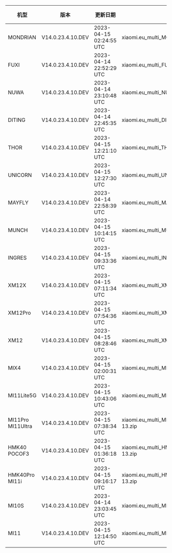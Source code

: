 | 机型 | 版本 | 更新日期 | 文件名 | 大小 | 下载链接 |
| ---- | ---- | ---- | ---- | ---- | ---- |
| MONDRIAN | V14.0.23.4.10.DEV | 2023-04-15 02:24:55 UTC | xiaomi.eu_multi_MONDRIAN_V14.0.23.4.10.DEV_v14-13.zip | 5.2 GB | [SourceForge](https://sourceforge.net/projects/xiaomi-eu-multilang-miui-roms/files/xiaomi.eu/MIUI-WEEKLY-RELEASES/V14.0.23.4.10.DEV/xiaomi.eu_multi_MONDRIAN_V14.0.23.4.10.DEV_v14-13.zip/download) |
| FUXI | V14.0.23.4.10.DEV | 2023-04-14 22:52:29 UTC | xiaomi.eu_multi_FUXI_V14.0.23.4.10.DEV_v14-13.zip | 5.9 GB | [SourceForge](https://sourceforge.net/projects/xiaomi-eu-multilang-miui-roms/files/xiaomi.eu/MIUI-WEEKLY-RELEASES/V14.0.23.4.10.DEV/xiaomi.eu_multi_FUXI_V14.0.23.4.10.DEV_v14-13.zip/download) |
| NUWA | V14.0.23.4.10.DEV | 2023-04-14 23:10:48 UTC | xiaomi.eu_multi_NUWA_V14.0.23.4.10.DEV_v14-13.zip | 5.9 GB | [SourceForge](https://sourceforge.net/projects/xiaomi-eu-multilang-miui-roms/files/xiaomi.eu/MIUI-WEEKLY-RELEASES/V14.0.23.4.10.DEV/xiaomi.eu_multi_NUWA_V14.0.23.4.10.DEV_v14-13.zip/download) |
| DITING | V14.0.23.4.10.DEV | 2023-04-14 22:45:35 UTC | xiaomi.eu_multi_DITING_V14.0.23.4.10.DEV_v14-13.zip | 5.2 GB | [SourceForge](https://sourceforge.net/projects/xiaomi-eu-multilang-miui-roms/files/xiaomi.eu/MIUI-WEEKLY-RELEASES/V14.0.23.4.10.DEV/xiaomi.eu_multi_DITING_V14.0.23.4.10.DEV_v14-13.zip/download) |
| THOR | V14.0.23.4.10.DEV | 2023-04-15 12:21:10 UTC | xiaomi.eu_multi_THOR_V14.0.23.4.10.DEV_v14-13.zip | 5.4 GB | [SourceForge](https://sourceforge.net/projects/xiaomi-eu-multilang-miui-roms/files/xiaomi.eu/MIUI-WEEKLY-RELEASES/V14.0.23.4.10.DEV/xiaomi.eu_multi_THOR_V14.0.23.4.10.DEV_v14-13.zip/download) |
| UNICORN | V14.0.23.4.10.DEV | 2023-04-15 12:27:30 UTC | xiaomi.eu_multi_UNICORN_V14.0.23.4.10.DEV_v14-13.zip | 5.3 GB | [SourceForge](https://sourceforge.net/projects/xiaomi-eu-multilang-miui-roms/files/xiaomi.eu/MIUI-WEEKLY-RELEASES/V14.0.23.4.10.DEV/xiaomi.eu_multi_UNICORN_V14.0.23.4.10.DEV_v14-13.zip/download) |
| MAYFLY | V14.0.23.4.10.DEV | 2023-04-14 22:58:39 UTC | xiaomi.eu_multi_MAYFLY_V14.0.23.4.10.DEV_v14-13.zip | 5.2 GB | [SourceForge](https://sourceforge.net/projects/xiaomi-eu-multilang-miui-roms/files/xiaomi.eu/MIUI-WEEKLY-RELEASES/V14.0.23.4.10.DEV/xiaomi.eu_multi_MAYFLY_V14.0.23.4.10.DEV_v14-13.zip/download) |
| MUNCH | V14.0.23.4.10.DEV | 2023-04-15 10:14:15 UTC | xiaomi.eu_multi_MUNCH_V14.0.23.4.10.DEV_v14-13.zip | 4.4 GB | [SourceForge](https://sourceforge.net/projects/xiaomi-eu-multilang-miui-roms/files/xiaomi.eu/MIUI-WEEKLY-RELEASES/V14.0.23.4.10.DEV/xiaomi.eu_multi_MUNCH_V14.0.23.4.10.DEV_v14-13.zip/download) |
| INGRES | V14.0.23.4.10.DEV | 2023-04-15 09:33:36 UTC | xiaomi.eu_multi_INGRES_V14.0.23.4.10.DEV_v14-13.zip | 5.1 GB | [SourceForge](https://sourceforge.net/projects/xiaomi-eu-multilang-miui-roms/files/xiaomi.eu/MIUI-WEEKLY-RELEASES/V14.0.23.4.10.DEV/xiaomi.eu_multi_INGRES_V14.0.23.4.10.DEV_v14-13.zip/download) |
| XM12X | V14.0.23.4.10.DEV | 2023-04-15 07:11:34 UTC | xiaomi.eu_multi_XM12X_V14.0.23.4.10.DEV_v14-13.zip | 4.4 GB | [SourceForge](https://sourceforge.net/projects/xiaomi-eu-multilang-miui-roms/files/xiaomi.eu/MIUI-WEEKLY-RELEASES/V14.0.23.4.10.DEV/xiaomi.eu_multi_XM12X_V14.0.23.4.10.DEV_v14-13.zip/download) |
| XM12Pro | V14.0.23.4.10.DEV | 2023-04-15 07:54:36 UTC | xiaomi.eu_multi_XM12Pro_V14.0.23.4.10.DEV_v14-13.zip | 5.1 GB | [SourceForge](https://sourceforge.net/projects/xiaomi-eu-multilang-miui-roms/files/xiaomi.eu/MIUI-WEEKLY-RELEASES/V14.0.23.4.10.DEV/xiaomi.eu_multi_XM12Pro_V14.0.23.4.10.DEV_v14-13.zip/download) |
| XM12 | V14.0.23.4.10.DEV | 2023-04-15 08:28:46 UTC | xiaomi.eu_multi_XM12_V14.0.23.4.10.DEV_v14-13.zip | 5.0 GB | [SourceForge](https://sourceforge.net/projects/xiaomi-eu-multilang-miui-roms/files/xiaomi.eu/MIUI-WEEKLY-RELEASES/V14.0.23.4.10.DEV/xiaomi.eu_multi_XM12_V14.0.23.4.10.DEV_v14-13.zip/download) |
| MIX4 | V14.0.23.4.10.DEV | 2023-04-15 02:00:31 UTC | xiaomi.eu_multi_MIX4_V14.0.23.4.10.DEV_v14-13.zip | 5.1 GB | [SourceForge](https://sourceforge.net/projects/xiaomi-eu-multilang-miui-roms/files/xiaomi.eu/MIUI-WEEKLY-RELEASES/V14.0.23.4.10.DEV/xiaomi.eu_multi_MIX4_V14.0.23.4.10.DEV_v14-13.zip/download) |
| MI11Lite5G | V14.0.23.4.10.DEV | 2023-04-15 10:43:06 UTC | xiaomi.eu_multi_MI11Lite5G_V14.0.23.4.10.DEV_v14-13.zip | 4.8 GB | [SourceForge](https://sourceforge.net/projects/xiaomi-eu-multilang-miui-roms/files/xiaomi.eu/MIUI-WEEKLY-RELEASES/V14.0.23.4.10.DEV/xiaomi.eu_multi_MI11Lite5G_V14.0.23.4.10.DEV_v14-13.zip/download) |
| MI11Pro MI11Ultra | V14.0.23.4.10.DEV | 2023-04-15 07:38:34 UTC | xiaomi.eu_multi_MI11Pro_MI11Ultra_V14.0.23.4.10.DEV_v14-13.zip | 5.0 GB | [SourceForge](https://sourceforge.net/projects/xiaomi-eu-multilang-miui-roms/files/xiaomi.eu/MIUI-WEEKLY-RELEASES/V14.0.23.4.10.DEV/xiaomi.eu_multi_MI11Pro_MI11Ultra_V14.0.23.4.10.DEV_v14-13.zip/download) |
| HMK40 POCOF3 | V14.0.23.4.10.DEV | 2023-04-15 01:36:18 UTC | xiaomi.eu_multi_HMK40_POCOF3_V14.0.23.4.10.DEV_v14-13.zip | 4.3 GB | [SourceForge](https://sourceforge.net/projects/xiaomi-eu-multilang-miui-roms/files/xiaomi.eu/MIUI-WEEKLY-RELEASES/V14.0.23.4.10.DEV/xiaomi.eu_multi_HMK40_POCOF3_V14.0.23.4.10.DEV_v14-13.zip/download) |
| HMK40Pro MI11i | V14.0.23.4.10.DEV | 2023-04-15 09:16:17 UTC | xiaomi.eu_multi_HMK40Pro_MI11i_V14.0.23.4.10.DEV_v14-13.zip | 4.8 GB | [SourceForge](https://sourceforge.net/projects/xiaomi-eu-multilang-miui-roms/files/xiaomi.eu/MIUI-WEEKLY-RELEASES/V14.0.23.4.10.DEV/xiaomi.eu_multi_HMK40Pro_MI11i_V14.0.23.4.10.DEV_v14-13.zip/download) |
| MI10S | V14.0.23.4.10.DEV | 2023-04-14 23:03:45 UTC | xiaomi.eu_multi_MI10S_V14.0.23.4.10.DEV_v14-13.zip | 4.4 GB | [SourceForge](https://sourceforge.net/projects/xiaomi-eu-multilang-miui-roms/files/xiaomi.eu/MIUI-WEEKLY-RELEASES/V14.0.23.4.10.DEV/xiaomi.eu_multi_MI10S_V14.0.23.4.10.DEV_v14-13.zip/download) |
| MI11 | V14.0.23.4.10.DEV | 2023-04-15 12:14:50 UTC | xiaomi.eu_multi_MI11_V14.0.23.4.10.DEV_v14-13.zip | 4.9 GB | [SourceForge](https://sourceforge.net/projects/xiaomi-eu-multilang-miui-roms/files/xiaomi.eu/MIUI-WEEKLY-RELEASES/V14.0.23.4.10.DEV/xiaomi.eu_multi_MI11_V14.0.23.4.10.DEV_v14-13.zip/download) |
